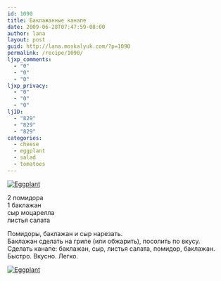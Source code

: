 ```yaml
---
id: 1090
title: Баклажанные канапе
date: 2009-06-28T07:47:59-08:00
author: lana
layout: post
guid: http://lana.moskalyuk.com/?p=1090
permalink: /recipe/1090/
ljxp_comments:
  - "0"
  - "0"
  - "0"
ljxp_privacy:
  - "0"
  - "0"
  - "0"
ljID:
  - "829"
  - "829"
  - "829"
categories:
  - cheese
  - eggplant
  - salad
  - tomatoes
---
```

<a class="flickr-image alignnone" title="Eggplant" href="http://www.flickr.com/photos/67405678@N00/3656409657/" target="_blank"><img src="http://farm4.static.flickr.com/3649/3656409657_8e798cd91c.jpg" alt="Eggplant" /></a>

2 помидора  
1 баклажан  
сыр моцарелла  
листья салата

Помидоры, баклажан и сыр нарезать.  
Баклажан сделать на гриле (или обжарить), посолить по вкусу.  
Сделать канапе: баклажан, сыр, листья салата, помидор, баклажан.  
Быстро. Вкусно. Легко.

<a class="flickr-image alignnone" title="Eggplant" href="http://www.flickr.com/photos/67405678@N00/3656408989/" target="_blank"><img src="http://farm4.static.flickr.com/3065/3656408989_1f1a0ceaa2.jpg" alt="Eggplant" /></a>